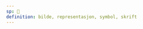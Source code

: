 ```yaml
---
sp: 󱥠
definition: bilde, representasjon, symbol, skrift
---
```

<!-- sitelen is primarily about images and writings, but more broadly it's about symbols, things that represent something else. what i'm writing here represents language, speech, communication. a picture of a cute kitty yawning represents that cute kitty yawning. a statue might be a type of sitelen too, even if it's not the most common way to describe statues. -->